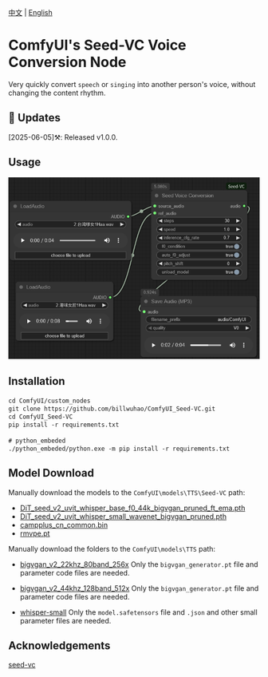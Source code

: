 [中文](README-CN.md) | [English](README.md) 

# ComfyUI's Seed-VC Voice Conversion Node

Very quickly convert `speech` or `singing` into another person's voice, without changing the content rhythm.

## 📣 Updates

[2025-06-05]⚒️: Released v1.0.0.

## Usage

![image](https://github.com/billwuhao/ComfyUI_Seed-VC/blob/main/images/2025-06-05_01-43-33.png)

## Installation

```
cd ComfyUI/custom_nodes
git clone https://github.com/billwuhao/ComfyUI_Seed-VC.git
cd ComfyUI_Seed-VC
pip install -r requirements.txt

# python_embeded
./python_embeded/python.exe -m pip install -r requirements.txt
```

## Model Download

Manually download the models to the `ComfyUI\models\TTS\Seed-VC` path:

- [DiT_seed_v2_uvit_whisper_base_f0_44k_bigvgan_pruned_ft_ema.pth](https://huggingface.co/Plachta/Seed-VC/blob/main/DiT_seed_v2_uvit_whisper_base_f0_44k_bigvgan_pruned_ft_ema.pth)
- [DiT_seed_v2_uvit_whisper_small_wavenet_bigvgan_pruned.pth](https://huggingface.co/Plachta/Seed-VC/blob/main/DiT_seed_v2_uvit_whisper_small_wavenet_bigvgan_pruned.pth)
- [campplus_cn_common.bin](https://huggingface.co/funasr/campplus/blob/main/campplus_cn_common.bin)
- [rmvpe.pt](https://huggingface.co/lj1995/VoiceConversionWebUI/blob/main/rmvpe.pt)

Manually download the folders to the `ComfyUI\models\TTS` path:

- [bigvgan_v2_22khz_80band_256x](https://huggingface.co/nvidia/bigvgan_v2_22khz_80band_256x/tree/main) Only the `bigvgan_generator.pt` file and parameter code files are needed.

- [bigvgan_v2_44khz_128band_512x](https://huggingface.co/nvidia/bigvgan_v2_44khz_128band_512x/tree/main) Only the `bigvgan_generator.pt` file and parameter code files are needed.

- [whisper-small](https://huggingface.co/openai/whisper-small/tree/main) Only the `model.safetensors` file and `.json` and other small parameter files are needed.

## Acknowledgements

[seed-vc](https://github.com/Plachtaa/seed-vc)